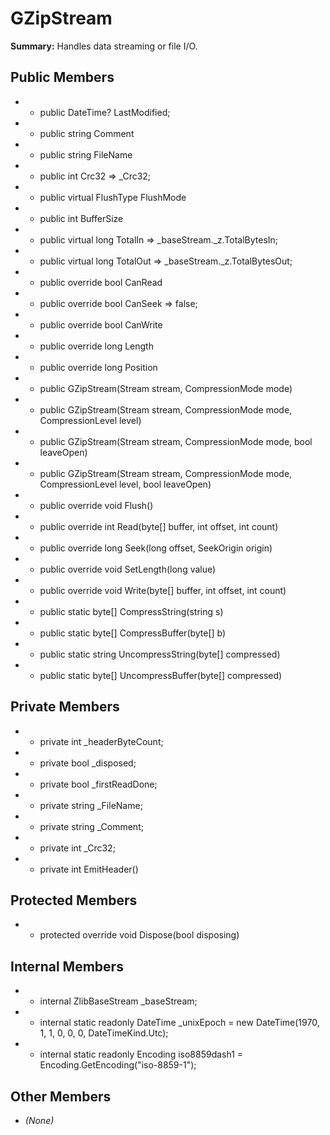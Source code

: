 # GZipStream

**Summary:** Handles data streaming or file I/O.

## Public Members
- - public DateTime? LastModified;
- - public string Comment
- - public string FileName
- - public int Crc32 => _Crc32;
- - public virtual FlushType FlushMode
- - public int BufferSize
- - public virtual long TotalIn => _baseStream._z.TotalBytesIn;
- - public virtual long TotalOut => _baseStream._z.TotalBytesOut;
- - public override bool CanRead
- - public override bool CanSeek => false;
- - public override bool CanWrite
- - public override long Length
- - public override long Position
- - public GZipStream(Stream stream, CompressionMode mode)
- - public GZipStream(Stream stream, CompressionMode mode, CompressionLevel level)
- - public GZipStream(Stream stream, CompressionMode mode, bool leaveOpen)
- - public GZipStream(Stream stream, CompressionMode mode, CompressionLevel level, bool leaveOpen)
- - public override void Flush()
- - public override int Read(byte[] buffer, int offset, int count)
- - public override long Seek(long offset, SeekOrigin origin)
- - public override void SetLength(long value)
- - public override void Write(byte[] buffer, int offset, int count)
- - public static byte[] CompressString(string s)
- - public static byte[] CompressBuffer(byte[] b)
- - public static string UncompressString(byte[] compressed)
- - public static byte[] UncompressBuffer(byte[] compressed)

## Private Members
- - private int _headerByteCount;
- - private bool _disposed;
- - private bool _firstReadDone;
- - private string _FileName;
- - private string _Comment;
- - private int _Crc32;
- - private int EmitHeader()

## Protected Members
- - protected override void Dispose(bool disposing)

## Internal Members
- - internal ZlibBaseStream _baseStream;
- - internal static readonly DateTime _unixEpoch = new DateTime(1970, 1, 1, 0, 0, 0, DateTimeKind.Utc);
- - internal static readonly Encoding iso8859dash1 = Encoding.GetEncoding("iso-8859-1");

## Other Members
- *(None)*
